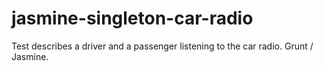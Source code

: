 # jasmine-singleton-car-radio

Test describes a driver and a passenger listening to the car radio.
Grunt / Jasmine.

